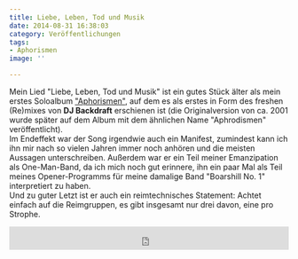 ```yaml
---
title: Liebe, Leben, Tod und Musik
date: 2014-08-31 16:38:03
category: Veröffentlichungen
tags:
- Aphorismen
image: ''

---
```


Mein Lied "Liebe, Leben, Tod und Musik" ist ein gutes Stück älter als mein erstes Soloalbum ["Aphorismen"](http://audiacrecords.bandcamp.com/album/aphorismen), auf dem es als erstes in Form des freshen (Re)mixes von **DJ Backdraft** erschienen ist (die Originalversion von ca. 2001 wurde später auf dem Album mit dem ähnlichen Name "Aphrodismen" veröffentlicht).  
Im Endeffekt war der Song irgendwie auch ein Manifest, zumindest kann ich ihn mir nach so vielen Jahren immer noch anhören und die meisten Aussagen unterschreiben. Außerdem war er ein Teil meiner Emanzipation als One-Man-Band, da ich mich noch gut erinnere, ihn ein paar Mal als Teil meines Opener-Programms für meine damalige Band "Boarshill No. 1" interpretiert zu haben.  
Und zu guter Letzt ist er auch ein reimtechnisches Statement: Achtet einfach auf die Reimgruppen, es gibt insgesamt nur drei davon, eine pro Strophe.  
<iframe style="border: 0; width: 100%; height: 42px;" src="http://bandcamp.com/EmbeddedPlayer/album=1609534316/size=small/bgcol=ffffff/linkcol=0687f5/track=2168517128/transparent=true/" seamless></iframe>
